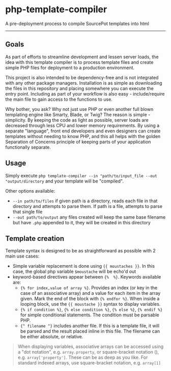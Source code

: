 # php-template-compiler
A pre-deployment process to compile SourcePot templates into html

---

## Goals

As part of efforts to streamline development and lessen server loads, the idea with this template compiler is to process template files and create simple PHP files for deployment to a production environment.

This project is also intended to be dependency-free and is not integrated with any other package managers.  Installation is as simple as downloading the files in this repository and placing somewhere you can execute the entry point.
Including as part of your workflow is also easy - include/require the main file to gain access to the functions to use.

Why bother, you ask?  Why not just use PHP or even another full blown templating engine like Smarty, Blade, or Twig?  The reason is simple - simplicity.  By keeping the code as light as possible, server loads are decreased through less CPU and lower memory requirements.  By using a separate "language", front end developers and even designers can create templates without needing to know PHP, and this all helps with the golden Separation of Concerns principle of keeping parts of your application functionally separate.

## Usage

Simply execute `php template-compiler --in "path/to/input_file --out "output/directory` and your template will be "compiled".

Other options available:
* `--in path/to/files` if given path is a directory, reads each file in that directory and attempts to parse them.  If path is a file, attempts to parse that single file
* `--out path/to/output` any files created will keep the same base filename but have `.php` appended to it, they will be created in this directory

## Template creation

Template syntax is designed to be as straightforward as possible with 2 main use cases:
* Simple variable replacement is done using `{{ moustaches }}`.  In this case, the global php variable `$moustache` will be echo'd out
* keyword-based directives appear between `{%  %}`.  Keywords available are:
  * `{% for index,value of array %}`. Provides an index (or key in the case of an associative array) and a value for each item in the array given. Mark the end of the block with `{% endfor %}`.  When inside a looping block, use the `{{ moustache }}` syntax to display variables.
  * `{% if condition %}`, `{% else condition %}`, `{% else %}`, `{% endif %}` for simple conditional statements.  The condition must be parsable PHP.
  * `{^ filename ^}` includes another file.  If this is a template file, it will be parsed and the result placed inline in this file.  The filename can be either absolute, or relative.


> When displaying variables, associative arrays can be accessed using a "dot notation", e.g. `array.property`, or square-bracket notation (), e.g. `array['property']`.  These can be as deep as you like. For standard indexed arrays, use square-bracket notation, e.g. `array[1]`